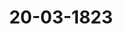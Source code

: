 ---  
schema: default  
title: 20-03-1823  
organization: Team Charlie  
notes: "<p>Description</p><p>Siebente Sitzung.

Geschehen, Frankfurt den 20. März 1823.

In Gegenwart

aller in der sechsten Sitzung Anwesenden.

Wieder hinzugekommen war:

von Seiten Badens: der Großherzogliche Herr Gesandte und Kammerherr, Freiherr

von Blittersdorff.</p><p>§.44</p><p>Entschädigungsgesuch der ehemaligen Kurpfälzischen Erbpächter der Grä

fenauer= und Hemshöfe, wegen erlittener Kriegsschäden.

(24. Sitz. §. 192 v. J. 1822.)

Daiern. Der Königlich=Baierische Bundestagsgesandte ist ermächtigt, auf den in der

16. Bundestagssitzung vom 13. Mai vorigen Jahres, hinsichtlich der Entschädigungs=Recla=

mation der ehemaligen Kurpfälzischen Erbpächter der Gräfenauer= und Hemöhöfe, gefaßten

Beschluß zu erklären:

Seine Königliche Majestät von Baiern hätten zwar erwarten dürfen, daß, nach den

von Allerhöchstihrer Gesandtschaft in der 37. Sitzung des Jahres 1817 (§. 260) und in der

33. Sitzung des Jahres 1819 (§. 205) in dieser Sache abgegebenen Erklärungen, Baiern

nicht ferner als hierbei betheiligt angesehen werden würde; da jedoch jener Beschluß auch für

die Königlich=Baierische Regierung die Aufforderung enthalte, mit den hohen Theilhabern

der vormaligen Rheinpfalz am rechten Rheinufer über die Auswahl eines Gerichtshofes über

einzukommen, vor welchem der am ehemaligen Reichskammergerichte begonnene Rechtsstreit

fortgesetzt werden möge: so seyen Allerhöchstdieselben bereit, dazu mitzuwirken, daß dies=

falls eine compromiß= oder austrägalgerichtliche Entscheidung herbeigeführt werde, und auf

diesem Wege die endliche Befriedigung der Reclamanten erfolge, wonach man denn das wei=

tere Geeignete von Seite der unmittelbar in Anspruch genommenen, aber die Verbindlichkeit

Baierns behauptenden, hohen Theilhaber der diesseitigen Rheinpfalz erwarten müsse.

Diese Erklärung wurde der Reclamations=Commission zugestellt.</p><p>§.45</p><p>Legitimation der zu der Militärcommission der Deutschen Bundesver

sammlung abgeordneten Generale und Stabsofficiere.

(6. Sttz. §. 40 d. J.)

Der Königlich=Sächsische Herr Gesandte zeigte an, daß die Stimmführung

des neunten Armeccorps bei der Militärcommission der Deutschen Bundesversammlung,

vom 19. März dieses Jahres an, von der zweiten Division auf die erste übergegangen sey,

und der Königlich=Sächsische Herr Oberstlieutenant und Flügeladjutant von Schreibers=

hofen dieselbe übernommen habe; — deßgleichen machte

der Großherzoglich=Badische Herr Gesandte die Anzeige, daß bei dem

achten Armeecorps für den nämlichen Zeitraum die Stimme von der ersten auf die zweite

Division übergegangen und der Großherzoglich=Badische Herr Oberst und Revüe=Jnspector

von Freydorf damit beauftragt sey.

Beschluß.

Der Militärcommission der Deutschen Bundesversammlung auf herkömmliche Art hievon

Nachricht zu geben.</p><p>§.46</p><p>Forderung des ehemaligen Mainzer Domcapitels an die bei dem aufge

lösten Großherzogthume Frankfurt betheiligten Regierungen.

(5. Sitz. §. 34 d. J.)

Großherzogthum Hessen. In der 4. dießjährigen Sitzung ist das an die

bei dem aufgelösten Großherzogthume Frankfurt betheiligten Regierungen, mit Einschluß

der diesseitigen, früherhin beschlossene Ersuchen um Auskunft, wegen der Reclamation des ehe=

maligen Mainzer Domcapitels gegen die gedachten Regierungen, erneuert worden.

Großherzogliche Gesandtschaft findet sich hiernach beauftragt, über den befragten Ge=

genstand folgende Erklärung abzugeben.

Diejenigen Bestandtheile des vormaligen Großherzogthums Frankfurt, welche gegen=

wärtig zum Großherzogthume Hessen gehören, sind unbedeutend und hatten früherhin zum

Großherzoglich=Frankfurtischen Departement Frankfurt gehört.

Man hat sich daher diesseits schon vor mehreren Jahren mit der freien Stadt Frank=

furt dahin verglichen, daß diese, vermittelst einer an sie gezahlten Aversional=Summe, alle,

auf jene jetzt Großherzoglich=Hessischen Landestheile fallenden, Großherzoglich=Frankfurtischen

Central= und Departemental=Lasten übernommen hat.Protok. d. d. Bundesvers. XV. Bd.Hessen ist demnach bei der vorliegenden Forderung nicht interessirt, und man befindet

sich auch nicht im Stande, irgend eine Auskunft darüber zu ertheilen.

Diese Erklärung wurde an die Reclamations=Commission abzugeben beschlossen.</p><p>§.47</p><p>Sammlung der in den Deutschen Bundesstaaten geltenden Gesetze.

(26. Sitz. §. 218 v. J. 1822.)

Mecklenburg=Schwerin= und Mecklenburg=Strelitz. In Zustimmung

zu dem, in der 2. förmlichen Bundestagssitzung des Jahres 1821, von dem damaligen

Königlich=Baierischen Herrn Bundestagsgesandten geschehenen Antrage: daß die in den ein=

zelnen Staaten des Deutschen Bundes geltenden Verordnungen, Gesetze, Gerichts= und

andere Ordnungen u. s. w. zum Gebrauche der Bundesversammlung anhero mitgetheilt

werden möchten, — hat die Großherzoglich=Mecklenburg=Schwerinische und ebenfalls die

Großherzoglich=Mecklenburg=Strelitzische Regierung mehrere hier einschlagende Werke und

Sammlungen der Gesandtschaft mit dem Auftrage zugehen lassen, solche zur Bibliothel

der Bundesversammlung zu übergeben. Jn Gemäßheit dessen, überreicht die Gesandtschaft

nachfolgende Werke und Sammlungen, auch einzelne Verordnungen,

A) für Mecklenburg=Schwerin.

1) Mecklenburgischer Landesgrundgesetzlicher Erbvergleich, d. d. Rostock vom 18. April

1755. in 8. (Man vergl. auch unten, B. 1.)

2) Schröder's neueste Gesetzsammlung für die Mecklenburg=Schwerin= und Güstrow=

schen Lande, v. 1775 —1804. 1. Theil 1. und 2. Lieferung, II. Theil 1. 2. u. 3.

Lieferung.

3) v. Both's neue Gesetzsammlung für die Mecklenburg=Schwerinischen Lande, von

1802 — 1817. 1. 2. 3. und 4. Lieferung. (Fortsetzung des vorigen.)

4) Ditmar's Sammlung neuerer Mecklenburg-Schwerinischer Gesetze, l. Bd. 1. bis

9. Heft.

5) Ackermann's kleine kirchliche Gesetzsammlung rc., enthaltend die seit dem Jahre 1797

in Bezug auf Kirche und Geistlichkeit erlassenen Verordnungen.

6) Spalding's Repertorium juris Mecklenburgici; nebst 1. u. 2. Supplement von

Ditmar.7) Verordnung wegen der Aufhebung der Leibeigenschaft, vom 18. Januar 1820.

8) Verordnung wegen der Militärpflicht, vom 15. December 1820.

9) Criminalgerichts=Ordnung, vom 31. Januar 1817.

10) Oberappellationsgerichts=Ordnung, vom 1. Juli 1818.

11) Hypotheken=Ordnung für die ritterschaftlichen Güter, vom 12. November 1819.

(Num. 7, 9, 10 u. 11 stehen auch in dem sub num. 17 angef. Wochenblatt.)

12) Mantzel's neue Mecklenburgische Staats=Kanzley, 1. 2. und 3. Theil.

13) Hagemeister's Mecklenburgisches Staatsrecht.

14) v. Kamptz Beiträge zum Mecklenburgischen Staats= und Privatrecht, 1. bis 6. Bd.

15) v. Kamptz Civilrecht der Herzogthümer Mecklenburg, l. Theil, 1. u. 2. Abtheilung.

16) Siggelkow's Handbuch des Mecklenburgischen Kirchen= und Pastoralrechts.

17) Mecklenburg=Schwerinisches officielles Wochenblatt, von 1812 bis 1821, zehn

Jahrgänge.

B) für Mecklenburg=Strelitz.

1) Mecklenburgischer Landesgrundgesetzlicher Erbvergleich, d. d. Nostock vom 18. April

1755, in 4. (Man vergl. auch oben, A. 1.)

2) v. Kamptz Repertorium der in dem Herzogthume Mecklenburg=Strelitz gelten=

den Verordnungen.

3) Boccius Repertorium der in dem Herzogthume Mecklenburg=Strelitz geltenden

Verordnungen (eine Fortsetzung des vorgenannten sub 2.

4) Verordnung wegen der Militärpflichtigkeit im Herzogthume Mecklenburg=Strelitz,

vom 3. Juli 1821.

5) Verordnung wegen der Militärpflichtigkeit im Fürstenthume Ratzeburg, vom 3. Juli

1821.

6) Oberappellationsgerichts=Ordnung, vom 1. Juli 1818.

7) Ordnung für die Procuratoren des Oberappellationsgerichts, vom 21. Sept. 1819.

8) Hypotheken=Ordnung für die ritterschaftlichen Güter, vom 22. November 1819.</p><p>§.48</p><p>Pensionsgesuch des ehemaligen Kammergerichts=Pedellen Aßmann zu

Wetzlar.

(8. Sitz. §. 70 v. J.)

Der Königlich=Hannöverische Bundestagsgesandte, Herr von Ham=

merstein, trägt vor: Die definitive Erledigung des wiederholten Pensionsgesuchs des ehe=maligen Kammergerichts=Pedellen Aslmann unterliege noch immer denselben Schwierigkeiten, die

solcher bei dem unterm 22. Juni 1818 (§. 160) erstatteten Vortrage entgegen gestanden.

Da die Bedürftigkeit des Supplicanten fortdauere, so werde der Antrag sich rechtferti=

gen, ihm, wie bisher, und zuletzt im vorigen Jahre geschehen, aus den kammergerichtlichen

Sustentationsgeldern 150 Fl. vorschüssig zu bewilligen.

Hierauf wurde einhellig

beschlossen:

daß dem ehemaligen Kammergerichts=Pedellen Aßmann zu Wetzlar abermals Einhundert

funfzig Gulden, und zwar vorschußweise, aus den Kammergerichts=Sustentationsgeldern zu

verabreichen sind, und die provisorische Bundescasse=Verwaltung, in deren Verwahrung sich

jene Gelder befinden, zur Auszahlung und Verrechnung anzuweisen ist.</p><p>§.49</p><p>Osterferien.

Auf Antrag des Präsidii wurde verabredet, wegen eintretender Osterfeiertage die

nächste Sitzung am 10. April dieses Jahres abzuhalten.</p><p>§.50</p><p>Abrufung des Großherzoglich=Hessischen Bundestagsgesandten, Herrn

von Harnier.

Der Großherzoglich=Hessische Bundestagsgesandte, Herr von Har=

nier. Mit der Anzeige, daß Seine Königliche Hoheit der Großherzog gnädigst gut gefun=

den haben, mich meinem frühern und fortdauernd beibehaltenen Gesandtschaftsposten zu Mün=

chen ganz wieder zurück zu geben, verbinde ich meine gefühlteste Dankbezeugung für das

Wohlwollen und collegialisch=freundliche Zutrauen, womit ich von den Mitgliedern dieses

ausgezeichneten Kreises stets begünstigt worden bin.

Die Hoffnung, auch künftig mich Jhres schätzbaren Andenkens erfreuen zu dürfen, muß

mir die Trennung erleichtern;

Und so scheide ich, mit dem aufrichtigsten Wunsche, daß alles, was die Stiftungsurkunde

des Deutschen Bundes dem gemeinsamen Vaterlande und seinen einzelnen Staaten verheißt,durch die Wirksamkeit dieser hohen Versammlung fernerhin gedeihen und immer fester sich

begründen möge.

Hierauf erwiederte der substituirte präsidiren de Herr Gesandte von Car=

lowiz: Der Austritt des Großherzoglich=Hessischen Herrn Gesandten aus dem Kreise

der hohen Bundrsversammlung, um im Dienste seines Souverains zu einer andern Bestim=

mung überzugehen, ist — ich darf dieß gewiß voraussetzen — von uns Allen mit aufrichtiger

Theilnahme vernommen worden. Der Herr Gesandte war einer der Wenigen unter uns,

die an der Eröffnung der hohen Bundesversammlung und mithin an allen dem Theil ge=

nommen haben, was seither durch selbige gewirkt worden ist. Jn diesem Zeitraume, im

Gange der mannichfachsten, nur in dem gemeinsamen Bestreben zu Förderung der Wohlfahrt

Deutschlands unter Einen Gesichtspunct zu fassenden Geschäfte, hat er sich gerechte An=

sprüche auf unsere Hochachtung und Freundschaft erworben. Solche Gefühle sind dem

Wechsel der Verhältnisse, des Orts und der Zeit nicht unterworfen und ich hoffe daher Jhre

allerseitige Zustimmung, wenn ich unserm bisherigen Herrn Collegen jetzt bei dem Abschiede

die Versicherung gebe, daß wir seine uns eben dargelegten wohlwollenden Gesinnungen

gegen uns stets mit dem aufrichtigsten Herzen erwiedern werden.

Alle übrigen Herren Gesandten bezeugten dem Herrn Gesandten von Harnier

ihre Uebereinstimmung mit den von dem Herrn Gesandten von Carlowiz ausgedrückten

Gefühlen der Hochachtung und Freundschaft.</p><p>§.51</p><p>Ernennung des Kaiserlich=Königlichen wirklichen Geheimen Raths,

Herrn Freiherrn von Münch=Bellinghausen, zum präsidirenden

Gesandten der hohen Bundesversammlung, an die Stelle des zum

K. K. Staatsminister beförderten Herrn Grafen von Buol=

Schauenstein.

Präsidium zeigt an, daß Seine Kaiserlich=Königliche Majestät, an die Stelle des

zu Allerhöchstdero Staatsminister beförderten bisherigen Präsidialgesandten, Herrn Grafen

von Buol=Schauenstein, Allerhöchstdero wirklichen Geheimen Rath, Herrn Freiherrn

von Münch=Bellinghausen, zum Präsidialgesandten zu ernennen geruhet haben

und daß demnächst der Herr Graf von Buol=Schauenstein, dessen Function bis dahin

in der zeitherigen Maße vertreten werden wird, seine Abrufung förmlich bei der hohen

Bundesversammlung anzeigen, dagegen aber der Herr Freiherr von Münch sich in der

ersten Sitzung nach Ostern auf herkömmliche Art legitimiren werde.</p><p>§.52</p><p>Einreichungs=Protokoll.

Die Eingabe

Num. 25, eingereicht am 14. März, von Dr. Ehrmann, als Anwalt der Erben des

Handelsmanns Simon Moritz Rüppel, erneuerte Beschwerde wegen ver=

weigerter Justiz der Königlich=Preussischen Justizhöfe. Mit 10 Anlagen.

wurde an die Reclamations=Commission abgegeben.

Folgen die Unterschriften.</p>"  
resources:  
- format: png  
  name: Page88[44].png  
  url: ../../data_img/Protokolle_BV_15_1823/20-03-1823/Page88[44].png  
- format: png  
  name: Page89[45-46].png  
  url: ../../data_img/Protokolle_BV_15_1823/20-03-1823/Page89[45-46].png  
- format: png  
  name: Page90[46-47].png  
  url: ../../data_img/Protokolle_BV_15_1823/20-03-1823/Page90[46-47].png  
- format: png  
  name: Page91[47-48].png  
  url: ../../data_img/Protokolle_BV_15_1823/20-03-1823/Page91[47-48].png  
- format: png  
  name: Page92[48-49-50].png  
  url: ../../data_img/Protokolle_BV_15_1823/20-03-1823/Page92[48-49-50].png  
- format: png  
  name: Page93[50-51].png  
  url: ../../data_img/Protokolle_BV_15_1823/20-03-1823/Page93[50-51].png  
- format: png  
  name: Page94[52].png  
  url: ../../data_img/Protokolle_BV_15_1823/20-03-1823/Page94[52].png  
category:   
  - Protokolle_BV_15_1823  
maintainer: Frank Chen  
maintainer_email: t08zc21@abdn.ac.uk  
---